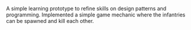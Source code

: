 A simple learning prototype to refine skills on design patterns and programming.
Implemented a simple game mechanic where the infantries can be spawned and kill each other.
